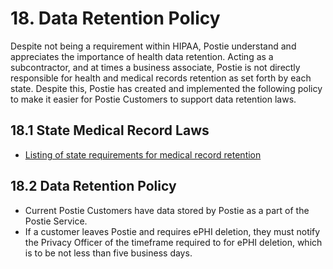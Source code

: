 # 18. Data Retention Policy

Despite not being a requirement within HIPAA, Postie understand and appreciates the importance of health data retention. Acting as a subcontractor, and at times a business associate, Postie is not directly responsible for health and medical records retention as set forth by each state. Despite this, Postie has created and implemented the following policy to make it easier for Postie Customers to support data retention laws.

## 18.1 State Medical Record Laws

* [Listing of state requirements for medical record retention](http://www.healthit.gov/sites/default/files/appa7-1.pdf)

## 18.2 Data Retention Policy

* Current Postie Customers have data stored by Postie as a part of the Postie Service.
* If a customer leaves Postie and requires ePHI deletion, they must notify the Privacy Officer of the timeframe required to for ePHI deletion, which is to be not less than five business days.